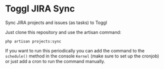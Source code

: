 # Toggl JIRA Sync
Sync JIRA projects and issues (as tasks) to Toggl

Just clone this repository and use the artisan command:

```php artisan projects:sync```

If you want to run this periodically you can add the command to the `schedule()` method in the console `Kernel` (make sure to set up the cronjob) or just add a cron to run the command manually.

